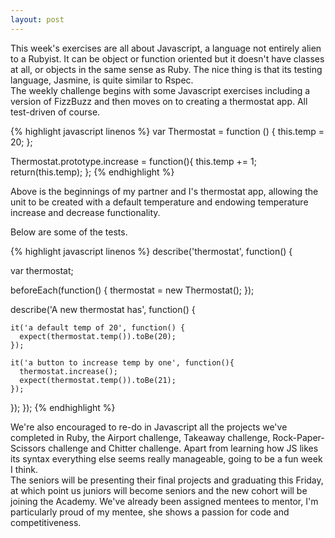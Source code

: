 ```yaml
---
layout: post
---
```

This week's exercises are all about Javascript, a language not entirely alien to a Rubyist.  It can be object or function oriented but it doesn't have classes at all, or objects in the same sense as Ruby.  The nice thing is that its testing language, Jasmine, is quite similar to Rspec.  
The weekly challenge begins with some Javascript exercises including a version of FizzBuzz and then moves on to creating a thermostat app.  All test-driven of course.  

{% highlight javascript linenos %}
var Thermostat = function () {
  this.temp = 20;
};

Thermostat.prototype.increase = function(){
  this.temp += 1;
  return(this.temp);
};
{% endhighlight %}  

Above is the beginnings of my partner and I's thermostat app, allowing the unit to be created with a default temperature and endowing temperature increase and decrease functionality.

<!--more-->

Below are some of the tests.

{% highlight javascript linenos %}
describe('thermostat', function() {

  var thermostat;

  beforeEach(function() {
    thermostat = new Thermostat();
  });

  describe('A new thermostat has', function() {

    it('a default temp of 20', function() {
      expect(thermostat.temp()).toBe(20);
    });

    it('a button to increase temp by one', function(){
      thermostat.increase();
      expect(thermostat.temp()).toBe(21);
    });

  });
});
{% endhighlight %}

We're also encouraged to re-do in Javascript all the projects we've completed in Ruby, the Airport challenge, Takeaway challenge, Rock-Paper-Scissors challenge and Chitter challenge.  Apart from learning how JS likes its syntax everything else seems really manageable, going to be a fun week I think.  
The seniors will be presenting their final projects and graduating this Friday, at which point us juniors will become seniors and the new cohort will be joining the Academy.  We've already been assigned mentees to mentor, I'm particularly proud of my mentee, she shows a passion for code and competitiveness.
